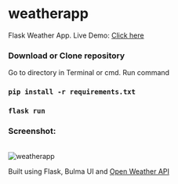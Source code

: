 # weatherapp
Flask Weather App. Live Demo: <a href="https://weather-app-siddharth.herokuapp.com/">Click here</a>

### Download or Clone repository

Go to directory in Terminal or cmd. Run command

### `pip install -r requirements.txt`

### `flask run`

### Screenshot:
<br/>
<img src="https://i.ibb.co/2FXvnRx/weatherapp.png" alt="weatherapp" border="0"> 

Built using Flask, Bulma UI and  <a href="https://openweathermap.org/api">Open Weather API</a>
